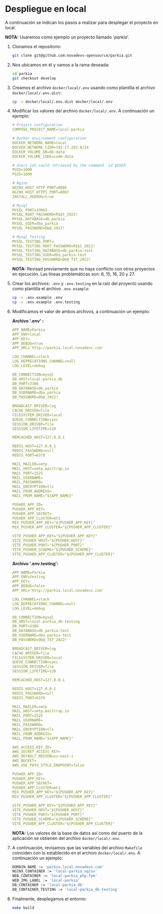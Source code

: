 # Despliegue en local

A continuación se indican los pasos a realizar para desplegar el proyecto en local.

**NOTA:** Usaremos como ejemplo un proyecto llamado '*parkia*'.

1. Clonamos el repositorio:

    ```sh
    git clone git@github.com:novadevs-opensource/parkia.git
    ```

2. Nos ubicamos en él y vamos a la rama deseada:

    ```sh
    cd parkia
    git checkout develop
    ```

3. Creamos el archivo `docker/local/.env` usando como plantilla el archivo `docker/local/.env.dist`:

    ```sh
    cp -v docker/local/.env.dist docker/local/.env
    ```

4. Modificar los valores del archivo `docker/local/.env`. A continuación un ejemplo:

    ```yaml
    # Project configuration
    COMPOSE_PROJECT_NAME=local-parkia

    # Docker environment configuration
    DOCKER_NETWORK_NAME=local
    DOCKER_NETWORK_CIDR=192.17.203.0/24
    DOCKER_VOLUME_DB=db-data
    DOCKER_VOLUME_CODE=code-data

    # Users ids could retrieved by the command `id $USER`
    PUID=1000
    PGID=1000

    # Nginx
    NGINX_HOST_HTTP_PORT=8086
    NGINX_HOST_HTTPS_PORT=8087
    INSTALL_XDEBUG=true

    # Mysql
    MYSQL_PORT=33063
    MYSQL_ROOT_PASSWORD=R$$t_2022!
    MYSQL_DATABASE=db_parkia
    MYSQL_USER=dba_parkia
    MYSQL_PASSWORD=Db@_2022!

    # Mysql Testing
    MYSQL_TESTING_PORT=
    MYSQL_TESTING_ROOT_PASSWORD=R$$t_2022!
    MYSQL_TESTING_DATABASE=db_parkia-test
    MYSQL_TESTING_USER=dba_parkia-test
    MYSQL_TESTING_PASSWORD=Db@_T$T_2022!
    ```

    **NOTA:** Revisad previamente que no haya conflicto con otros proyectos en ejecución. Las líneas problemáticas son: 6, 15, 16, 20 y 27.

5. Crear los archivos: `.env` y `.env.testing` en la raíz del proyecto usando como plantilla el archivo `.env.example`:

    ```sh
    cp -v .env.example .env
    cp -v .env.example .env.testing
    ```

6. Modificamos el valor de ambos archivos, a continuación un ejemplo:

    **Archivo '.env' :**

    ```yaml
    APP_NAME=Parkia
    APP_ENV=local
    APP_KEY=
    APP_DEBUG=true
    APP_URL='http://parkia.local.novadevs.com'

    LOG_CHANNEL=stack
    LOG_DEPRECATIONS_CHANNEL=null
    LOG_LEVEL=debug

    DB_CONNECTION=mysql
    DB_HOST=local-parkia_db
    DB_PORT=3306
    DB_DATABASE=db_parkia
    DB_USERNAME=dba_parkia
    DB_PASSWORD=Db@_2022!

    BROADCAST_DRIVER=log
    CACHE_DRIVER=file
    FILESYSTEM_DRIVER=local
    QUEUE_CONNECTION=sync
    SESSION_DRIVER=file
    SESSION_LIFETIME=120

    MEMCACHED_HOST=127.0.0.1

    REDIS_HOST=127.0.0.1
    REDIS_PASSWORD=null
    REDIS_PORT=6379

    MAIL_MAILER=smtp
    MAIL_HOST=smtp.mailtrap.io
    MAIL_PORT=2525
    MAIL_USERNAME=
    MAIL_PASSWORD=
    MAIL_ENCRYPTION=tls
    MAIL_FROM_ADDRESS=
    MAIL_FROM_NAME="${APP_NAME}"

    PUSHER_APP_ID=
    PUSHER_APP_KEY=
    PUSHER_APP_SECRET=
    PUSHER_APP_CLUSTER=mt1
    MIX_PUSHER_APP_KEY="${PUSHER_APP_KEY}"
    MIX_PUSHER_APP_CLUSTER="${PUSHER_APP_CLUSTER}"

    VITE_PUSHER_APP_KEY="${PUSHER_APP_KEY}"
    VITE_PUSHER_HOST="${PUSHER_HOST}"
    VITE_PUSHER_PORT="${PUSHER_PORT}"
    VITE_PUSHER_SCHEME="${PUSHER_SCHEME}"
    VITE_PUSHER_APP_CLUSTER="${PUSHER_APP_CLUSTER}"
    ```

    **Archivo '.env.testing':**

    ```yaml
    APP_NAME=Parkia
    APP_ENV=testing
    APP_KEY=
    APP_DEBUG=false
    APP_URL='http://parkia.local.novadevs.com'

    LOG_CHANNEL=stack
    LOG_DEPRECATIONS_CHANNEL=null
    LOG_LEVEL=debug

    DB_CONNECTION=mysql
    DB_HOST=local-parkia_db-testing
    DB_PORT=3306
    DB_DATABASE=db_parkia-test
    DB_USERNAME=dba_parkia-test
    DB_PASSWORD=Db@_T$T_2022!

    BROADCAST_DRIVER=log
    CACHE_DRIVER=file
    FILESYSTEM_DRIVER=local
    QUEUE_CONNECTION=sync
    SESSION_DRIVER=file
    SESSION_LIFETIME=120

    MEMCACHED_HOST=127.0.0.1

    REDIS_HOST=127.0.0.1
    REDIS_PASSWORD=null
    REDIS_PORT=6379

    MAIL_MAILER=smtp
    MAIL_HOST=smtp.mailtrap.io
    MAIL_PORT=2525
    MAIL_USERNAME=
    MAIL_PASSWORD=
    MAIL_ENCRYPTION=tls
    MAIL_FROM_ADDRESS=
    MAIL_FROM_NAME="${APP_NAME}"

    AWS_ACCESS_KEY_ID=
    AWS_SECRET_ACCESS_KEY=
    AWS_DEFAULT_REGION=us-east-1
    AWS_BUCKET=
    AWS_USE_PATH_STYLE_ENDPOINT=false

    PUSHER_APP_ID=
    PUSHER_APP_KEY=
    PUSHER_APP_SECRET=
    PUSHER_APP_CLUSTER=mt1
    MIX_PUSHER_APP_KEY="${PUSHER_APP_KEY}"
    MIX_PUSHER_APP_CLUSTER="${PUSHER_APP_CLUSTER}"

    VITE_PUSHER_APP_KEY="${PUSHER_APP_KEY}"
    VITE_PUSHER_HOST="${PUSHER_HOST}"
    VITE_PUSHER_PORT="${PUSHER_PORT}"
    VITE_PUSHER_SCHEME="${PUSHER_SCHEME}"
    VITE_PUSHER_APP_CLUSTER="${PUSHER_APP_CLUSTER}"
    ```

    **NOTA:** Los valores de la base de datos así como del puerto de la aplicación se obtienen del archivo `docker/local/.env`.

7. A continuación, revisamos que las variables del archivo `Makefile` coinciden con lo establecido en el archivo `docker/local/.env`. A continuación un ejemplo:

    ```sh
    DOMAIN_NAME := 'parkia.local.novadevs.com'
    NGINX_CONTAINER := 'local-parkia_nginx'
    WEB_CONTAINER := 'local-parkia_php-fpm'
    WEB_IMG_LABEL := 'local-parkia'
    DB_CONTAINER := 'local-parkia_db'
    DB_CONTAINER_TESTING := 'local-parkia_db-testing'
    ```

8. Finalmente, desplegamos el entorno:

    ```sh
    make build
    ```
